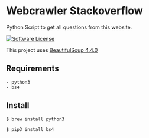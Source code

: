 # Webcrawler Stackoverflow
Python Script to get all questions from this website.

[![Software License](https://img.shields.io/badge/license-MIT-brightgreen.svg?style=flat-square)](LICENSE.md)

This project uses [BeautifulSoup 4.4.0](https://www.crummy.com/software/BeautifulSoup/bs4/doc/) 

## Requirements

    - python3 
    - bs4 

## Install

    $ brew install python3

    $ pip3 install bs4



